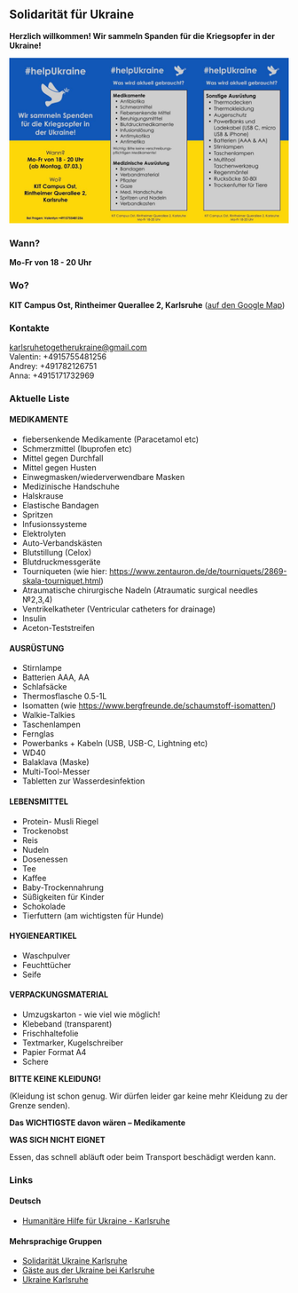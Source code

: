 ## Solidarität für Ukraine

**Herzlich willkommen! Wir sammeln Spanden für die Kriegsopfer in der Ukraine!**

![#helpUkraine](images/flyer_01.jpeg "#helpUkraine")

### Wann?

**Mo-Fr von 18 - 20 Uhr**

### Wo?

**KIT Campus Ost, Rintheimer Querallee 2, Karlsruhe**
([auf den Google Map](https://goo.gl/maps/njkCL8emVqZkPza36))

### Kontakte

[karlsruhetogetherukraine@gmail.com](mailto:karlsruhetogetherukraine@gmail.com)<br/>
Valentin: +4915755481256<br/>
Andrey: +491782126751<br/>
Anna: +4915171732969<br/>

### Aktuelle Liste

#### MEDIKAMENTE
- fiebersenkende Medikamente (Paracetamol etc)
- Schmerzmittel (Ibuprofen etc)
- Mittel gegen Durchfall
- Mittel gegen Husten
- Einwegmasken/wiederverwendbare Masken
- Medizinische Handschuhe
- Halskrause
- Elastische Bandagen
- Spritzen
- Infusionssysteme
- Elektrolyten
- Auto-Verbandskästen
- Blutstillung (Celox)
- Blutdruckmessgeräte
- Tourniqueten (wie hier: <https://www.zentauron.de/de/tourniquets/2869-skala-tourniquet.html>)
- Atraumatische chirurgische Nadeln (Atraumatic surgical needles №2,3,4)
- Ventrikelkatheter (Ventricular catheters for drainage)
- Insulin
- Aceton-Teststreifen

#### AUSRÜSTUNG
- Stirnlampe
- Batterien AAA, AA
- Schlafsäcke
- Thermosflasche 0.5-1L
- Isomatten (wie <https://www.bergfreunde.de/schaumstoff-isomatten/>)
- Walkie-Talkies
- Taschenlampen
- Fernglas
- Powerbanks + Kabeln (USB, USB-C, Lightning etc)
- WD40
- Balaklava (Maske)
- Multi-Tool-Messer
- Tabletten zur Wasserdesinfektion

#### LEBENSMITTEL
- Protein- Musli Riegel
- Trockenobst
- Reis
- Nudeln
- Dosenessen
- Tee
- Kaffee
- Baby-Trockennahrung
- Süßigkeiten für Kinder
- Schokolade
- Tierfuttern (am wichtigsten für Hunde)

#### HYGIENEARTIKEL
- Waschpulver
- Feuchttücher
- Seife

#### VERPACKUNGSMATERIAL
- Umzugskarton - wie viel wie möglich!
- Klebeband (transparent)
- Frischhaltefolie
- Textmarker, Kugelschreiber
- Papier Format A4
- Schere

**BITTE KEINE KLEIDUNG!**

(Kleidung ist schon genug. Wir dürfen leider gar keine mehr Kleidung zu der Grenze senden).

**Das WICHTIGSTE davon wären – Medikamente**

**WAS SICH NICHT EIGNET**

Essen, das schnell abläuft oder beim Transport beschädigt werden kann.

### Links

#### Deutsch
- [Humanitäre Hilfe für Ukraine - Karlsruhe](https://t.me/+FiioV2UtYG0wNzA6)

#### Mehrsprachige Gruppen
- [Solidarität Ukraine Karlsruhe](https://t.me/+AONMSwz2i405MDQ6)
- [Gäste aus der Ukraine bei Karlsruhe](https://t.me/gostizukraini)
- [Ukraine Karlsruhe](https://t.me/ukraine_karlsruhe)
